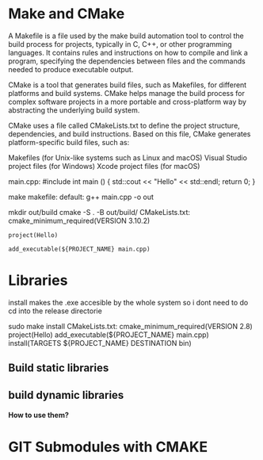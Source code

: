 # Make and CMake

A Makefile is a file used by the make build automation tool to control the build process for projects, typically in C, C++, or other programming languages. It contains rules and instructions on how to compile and link a program, specifying the dependencies between files and the commands needed to produce executable output.

CMake is a tool that generates build files, such as Makefiles, for different platforms and build systems. CMake helps manage the build process for complex software projects in a more portable and cross-platform way by abstracting the underlying build system.

CMake uses a file called CMakeLists.txt to define the project structure, dependencies, and build instructions. Based on this file, CMake generates platform-specific build files, such as:

Makefiles (for Unix-like systems such as Linux and macOS)
Visual Studio project files (for Windows)
Xcode project files (for macOS)

main.cpp:
    #include <iostream>
    int main ()
    {
        std::cout << "Hello" << std::endl;
        return 0;
    }

make
makefile:
    default:
        g++ main.cpp -o out

mkdir out/build
cmake -S . -B out/build/
CMakeLists.txt:
    cmake_minimum_required(VERSION 3.10.2)
    
    project(Hello)

    add_executable(${PROJECT_NAME} main.cpp)

# Libraries
install makes the .exe accesible by the whole system so i dont need to do cd into the release directorie

sudo make install
CMakeLists.txt:
    cmake_minimum_required(VERSION 2.8)
    project(Hello)
    add_executable(${PROJECT_NAME} main.cpp)
    install(TARGETS ${PROJECT_NAME} DESTINATION bin)

## Build static libraries


## build dynamic libraries

#### How to use them?

# GIT Submodules with CMAKE

